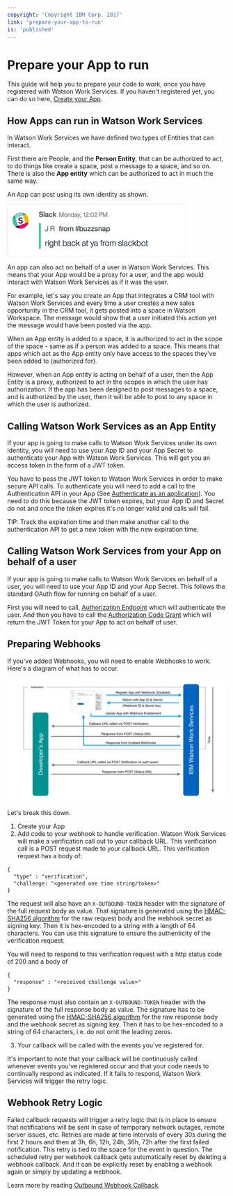 ```yaml
---
copyright: 'Copyright IBM Corp. 2017'
link: 'prepare-your-app-to-run'
is: 'published'
---
```

# Prepare your App to run

This guide will help you to prepare your code to work, once you have registered with Watson Work Services.
If you haven't registered yet, you can do so here, [Create your App](https://developer.watsonwork.ibm.com/apps).

## How Apps can run in Watson Work Services

In Watson Work Services we have defined two types of Entities that can interact.

First there are People, and the **Person Entity**, that can be authorized to act, to do things like create a space, post a message to a space, and so on. There is also the **App entity** which can be authorized to act in much the same way.

An App can post using its own identity as shown.

![App posting as itself](../images/SlackAppPosting.png)

An app can also act on behalf of a user in Watson Work Services.  This means that your App would be a proxy for a user, and the app would interact with Watson Work Services as if it was the user.

For example, let's say you create an App that integrates a CRM tool with Watson Work Services and every time a user creates a new sales opportunity in the CRM tool, it gets posted into a space in Watson Workspace.  The message would show that a user initiated this action yet the message would have been posted via the app.

When an App entity is added to a space, it is authorized to act in the scope of the space - same as if a person was added to a space.  This means that apps which act as the App entity only have access to the spaces they've been added to (authorized for).

However, when an App entity is acting on behalf of a user, then the App Entity is a proxy, authorized to act in the scopes in which the user has authorization.  If the app has been designed to post messages to a space, and is authorized by the user, then it will be able to post to any space in which the user is authorized.  

## Calling Watson Work Services as an App Entity

If your app is going to make calls to Watson Work Services under its own identity, you will need to use your App ID and your App Secret to authenticate your App with Watson Work Services.  This will get you an access token in the form of a JWT token.

You have to pass the JWT token to Watson Work Services in order to make secure API calls.  To authenticate you will need to add a call to the Authentication API in your App (See [Authenticate as an application](../references/V1_oauth_token_client_credentials.yml)). You need to do this because the JWT token expires, but your App ID and Secret do not and once the token expires it's no longer valid and calls will fail.   

TIP:  Track the expiration time and then make another call to the authentication API to get a new token with the new expiration time.

## Calling Watson Work Services from your App on behalf of a user

If your app is going to make calls to Watson Work Services on behalf of a user, you will need to use your App ID and your App Secret.
This follows the standard OAuth flow for running on behalf of a user.

First you will need to call, [Authorization Endpoint](../references/V1_oauth_authorize_code.yml)
which will authenticate the user.
And then you have to call the [Authorization Code Grant](../references/V1_oauth_token_code.yml) which will return the JWT Token for your App to act on behalf of user.

## Preparing Webhooks

If you've added Webhooks, you will need
to enable Webhooks to work. Here's a diagram of what has to occur.

![Webhooks Sequence Diagram](../images/SequenceWebhooks.jpeg)

Let's break this down.  
1.  Create your App
2.  Add code to your webhook to handle verification.   Watson Work Services will make a verification call out to your callback URL. This verification call is a POST request made to your callback URL. This verification request has a body of:

```
{
  "type" : "verification",
  "challenge: "<generated one time string/token>"
}
```

The request will also have an `X-OUTBOUND-TOKEN` header with the signature of
the full request body as value. That signature is generated using the
[HMAC-SHA256 algorithm](https://tools.ietf.org/html/rfc4634)
for the raw request body and the webhook secret as signing key. Then it is
hex-encoded to a string with a length of 64 characters. You can use this
signature to ensure the authenticity of the verification request.

You will need to respond to this verification request
with a http status code of 200 and a body of
```
{
  "response" : "<received challenge value>"
}
```

The response must also contain an `X-OUTBOUND-TOKEN` header with the signature
of the full response body as value. The signature has to be generated using the
[HMAC-SHA256 algorithm](https://tools.ietf.org/html/rfc4634)
for the raw response body and the webhook secret as signing key. Then it has
to be hex-encoded to a string of 64 characters, i.e. do not omit the leading zeros.

3.  Your callback will be called with the events you've registered for.

It's important to note that your callback will be continuously called whenever events you've registered occur and that your code needs to continually respond as indicated. If it fails to respond, Watson Work Services will trigger the retry logic.

## Webhook Retry Logic

Failed callback requests will trigger a retry logic that is in place to ensure that notifications will be sent in case of temporary network outages, remote server issues, etc. Retries are made at time intervals of every 30s during the first 2 hours and then at 3h, 6h, 12h, 24h, 36h, 72h after the first failed notification. This retry is tied to the space for the event in question. The scheduled retry per webhook callback gets automatically reset by deleting a webhook callback. And it can be explicitly reset by enabling a webhook again or simply by updating a webhook.

Learn more by reading [Outbound Webhook Callback](../references/V1_OutboundCallback.yml).

